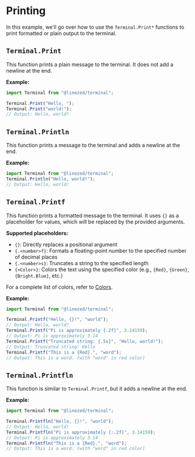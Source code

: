 # Printing

In this example, we'll go over how to use the `Terminal.Print*` functions to print
formatted or plain output to the terminal.

## `Terminal.Print`

This function prints a plain message to the terminal.
It does not add a newline at the end.

**Example:**

```javascript
import Terminal from "@linezed/terminal";

Terminal.Print("Hello, ");
Terminal.Print("world!");
// Output: Hello, world!
```

## `Terminal.Println`

This function prints a message to the terminal and adds a newline at the end.

**Example:**

```javascript
import Terminal from "@linezed/terminal";
Terminal.Println("Hello, world!");
// Output: Hello, world!
```

## `Terminal.Printf`

This function prints a formatted message to the terminal.
It uses `{}` as a placeholder for values, which will be
replaced by the provided arguments.

**Supported placeholders:**
- `{}`: Directly replaces a positional argument
- `{.<number>f}`: Formats a floating-point number to the specified number of decimal places
- `{.<number>s}`: Truncates a string to the specified length
- `{<Color>}`: Colors the text using the specified color (e.g., `{Red}`, `{Green}`, `{Bright.Blue}`, etc.)

For a complete list of colors, refer to [Colors](/contents/reference/colors).

**Example:**

```javascript
import Terminal from "@linezed/terminal";

Terminal.Printf("Hello, {}!", "world");
// Output: Hello, world!
Terminal.Printf("Pi is approximately {.2f}", 3.14159);
// Output: Pi is approximately 3.14
Terminal.Printf("Truncated string: {.5s}", "Hello, world!");
// Output: Truncated string: Hello
Terminal.Printf("This is a {Red}.", "word");
// Output: This is a word. (with "word" in red color)
```

## `Terminal.Printfln`

This function is similar to `Terminal.Printf`, but it adds a newline at the end.

**Example:**

```javascript
import Terminal from "@linezed/terminal";

Terminal.Printfln("Hello, {}!", "world");
// Output: Hello, world!
Terminal.Printfln("Pi is approximately {:.2f}", 3.14159);
// Output: Pi is approximately 3.14
Terminal.Printfln("This is a {Red}.", "word");
// Output: This is a word. (with "word" in red color)
```
